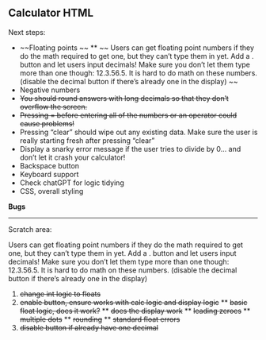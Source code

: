 Calculator HTML
---------------

Next steps:
* ~~Floating points ~~
**  ~~ Users can get floating point numbers if they do the math required to get one, but they can’t type them in yet. Add a . button and let users input decimals! Make sure you don’t let them type more than one though: 12.3.56.5. It is hard to do math on these numbers. (disable the decimal button if there’s already one in the display) ~~
* Negative numbers
* ~~You should round answers with long decimals so that they don’t overflow the screen.~~
* ~~Pressing = before entering all of the numbers or an operator could cause problems!~~
* Pressing “clear” should wipe out any existing data. Make sure the user is really starting fresh after pressing “clear”
* Display a snarky error message if the user tries to divide by 0… and don’t let it crash your calculator!
* Backspace button
* Keyboard support
* Check chatGPT for logic tidying
* CSS, overall styling

**Bugs** 


******************************
Scratch area:

Users can get floating point numbers if they do the math required to get one, but they can’t type them in yet. Add a . button and let users input decimals! Make sure you don’t let them type more than one though: 12.3.56.5. It is hard to do math on these numbers. (disable the decimal button if there’s already one in the display)

1) ~~change int logic to floats~~
2) ~~enable button, ensure works with calc logic and display logic~~
** ~~basic float logic, does it work?~~
** ~~does the display work~~
** ~~leading zeroes~~
** ~~multiple dots~~
** ~~rounding~~
** ~~standard float errors~~
3) ~~disable button if already have one decimal~~




